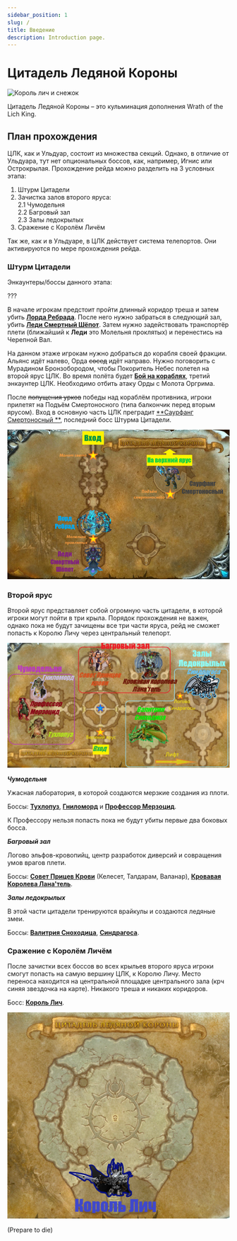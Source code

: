 ```yaml
---
sidebar_position: 1
slug: /
title: Введение
description: Introduction page.
---
```


# Цитадель Ледяной Короны

![Король лич и снежок](/img/icc/lich_king_snow_INTRO.gif)

Цитадель Ледяной Короны – это кульминация дополнения Wrath of the Lich King.

## План прохождения

ЦЛК, как и Ульдуар, состоит из множества секций. Однако, в отличие от Ульдуара, тут нет опциональных боссов, как,
например, Игнис или Острокрылая. Прохождение рейда можно разделить на 3 условных этапа:

1. Штурм Цитадели
2. Зачистка залов второго яруса:  
   2.1 Чумодельня   
   2.2 Багровый зал  
   2.3 Залы ледокрылых
3. Сражение с Королём Личём

Так же, как и в Ульдуаре, в ЦЛК действует система телепортов. Они активируются по мере прохождения рейда.

### Штурм Цитадели

Энкаунтеры/боссы данного этапа:

???

В начале игрокам предстоит пройти длинный коридор треша и затем убить
[**Лорда Ребрада**](lower_spire/lord_marrowgar.mdx). После него нужно забраться в следующий зал, убить
[**Леди Смертный Шёпот**](lower_spire/lady_deathwhisper.md). Затем нужно задействовать транспортёр плети (ближайший
к **Леди** это Молельня проклятых) и перенестись на Черепной Вал.

На данном этаже игрокам нужно добраться до корабля своей фракции. Альянс идёт налево, Орда
~~сосед~~ идёт направо. Нужно поговорить с Мурадином Бронзобородом, чтобы Покоритель Небес полетел на второй ярус ЦЛК.
Во время полёта будет
[**Бой на кораблях**](lower_spire/gunship_battle.md), третий энкаунтер ЦЛК. Необходимо отбить атаку Орды с Молота
Оргрима.

После ~~попущения урков~~ победы над кораблём противника, игроки прилетят на Подъём Смертоносного (типа
балкончик перед вторым ярусом). Вход в основную часть ЦЛК преградит [**Саурфанг Смертоносный
**](lower_spire/saurfang.md),
последний босс Штурма Цитадели.

![Нижний Ярус](/img/icc/map/Нижний_ярус.png)

### Второй ярус

Второй ярус представляет собой огромную часть цитадели, в которой игроки могут пойти в три крыла. Порядок прохождения не
важен, однако пока не будут зачищены все три части яруса, рейд не сможет попасть к Королю Личу через центральный
телепорт.

![второй ярус](/img/icc/map/Верхний_ярус_склеенный.png)

***Чумодельня***

Ужасная лаборатория, в которой создаются мерзкие создания из плоти.

Боссы: [**Тухлопуз**](plagueworks/festergut.md), [**Гниломорд**](plagueworks/rotface.md)
и [**Профессор Мерзоцид**](plagueworks/putricide.md).

К Профессору нельзя попасть пока не будут убиты первые два боковых босса.

***Багровый зал***

Логово эльфов-кровопийц, центр разработок диверсий и совращения умов врагов плети.

Боссы: [**Совет Прицев Крови**](crimson_hall/blood_prince_council.md) (Келесет, Талдарам, Валанар),
[**Кровавая Королева Лана'тель**](crimson_hall/lanathel.md).

***Залы ледокрылых***

В этой части цитадели тренируются врайкулы и создаются ледяные змеи.

Боссы: [**Валитрия Сноходица**](frostwing_halls/valithria.md), [**Синдрагоса**](frostwing_halls/sindragosa.md).

### Сражение с Королём Личём

После зачистки всех боссов во всех крыльев второго яруса игроки смогут попасть на самую вершину ЦЛК, к Королю Личу.
Место переноса находится на центральной площадке центрального зала (крч синяя звездочка на карте). Никакого треша и
никаких коридоров.

Босс: [**Король Лич**](the_lich_king.md).

![Ледяной толчок](/img/icc/map/Ледяной_трон.png)

(Prepare to die)